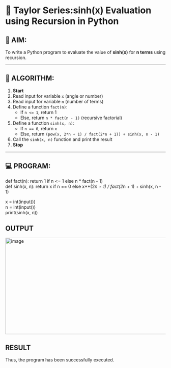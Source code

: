 # 📐 Taylor Series:sinh(x) Evaluation using Recursion in Python

## 🎯 AIM:
To write a Python program to evaluate the value of **sinh(x)** for **n terms** using recursion.

---

## 🧠 ALGORITHM:

1. **Start**
2. Read input for variable `x` (angle or number)
3. Read input for variable `n` (number of terms)
4. Define a function `fact(n)`:
   - If `n <= 1`, return 1
   - Else, return `n * fact(n - 1)` (recursive factorial)
5. Define a function `sinh(x, n)`:
   - If `n == 0`, return `x`
   - Else, return `(pow(x, 2*n + 1) / fact(2*n + 1)) + sinh(x, n - 1)`
6. Call the `sinh(x, n)` function and print the result
7. **Stop**

---

## 💻 PROGRAM:
def fact(n): return 1 if n <= 1 else n * fact(n - 1)<br>
def sinh(x, n): return x if n == 0 else x**(2*n + 1) / fact(2*n + 1) + sinh(x, n - 1)<br>

x = int(input())<br>
n = int(input())<br>
print(sinh(x, n))



## OUTPUT
<img width="704" height="303" alt="image" src="https://github.com/user-attachments/assets/9c4a250f-99b0-4ab8-bf43-cca2ea2c74b1" />

## RESULT
Thus, the program has been successfully executed.
